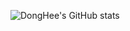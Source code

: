 ![DongHee's GitHub stats](https://github-readme-stats.vercel.app/api?username=high-east&show_icons=true&theme=onedark)